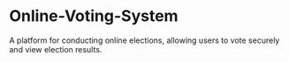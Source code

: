 # Online-Voting-System
A platform for conducting online elections, allowing users to vote securely and view election results.
